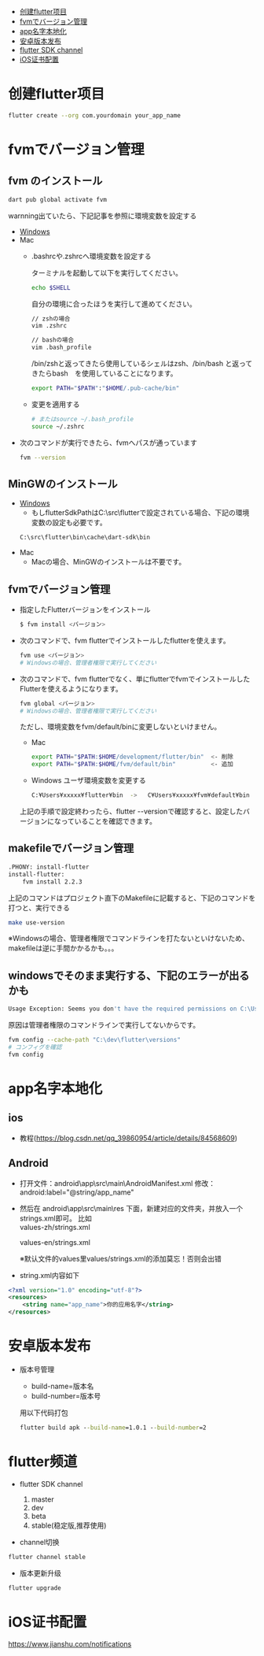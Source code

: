 - [创建flutter项目](#创建flutter项目)
- [fvmでバージョン管理](#fvmでバージョン管理)
- [app名字本地化](#app名字本地化)
- [安卓版本发布](#安卓版本发布)
- [flutter SDK channel](#flutter频道)
- [iOS证书配置](#iOS证书配置)


# 创建flutter项目
```bash
flutter create --org com.yourdomain your_app_name
```
# fvmでバージョン管理

## fvm のインストール
```bash
dart pub global activate fvm
```
warnning出ていたら、下記記事を参照に環境変数を設定する
- [Windows](https://qiita.com/idani/items/0e45d037b4c2a93840a7)
- Mac
  - .bashrcや.zshrcへ環境変数を設定する

    ターミナルを起動して以下を実行してください。
    ```bash
    echo $SHELL
    ```
    自分の環境に合ったほうを実行して進めてください。
    ```bash
    // zshの場合
    vim .zshrc

    // bashの場合
    vim .bash_profile
    ```

    /bin/zshと返ってきたら使用しているシェルはzsh、/bin/bash と返ってきたらbash　を使用していることになります。
    ```bash
    export PATH="$PATH":"$HOME/.pub-cache/bin"
    ```
  - 変更を適用する
    ```bash
    # またはsource ~/.bash_profile
    source ~/.zshrc
    ```
- 次のコマンドが実行できたら、fvmへパスが通っています
  ```bash
  fvm --version
  ```

## MinGWのインストール
- [Windows](https://note.com/tango9512357/n/nf4c237ebe684#0IZTI)
  - もしflutterSdkPathはC:\src\flutterで設定されている場合、下記の環境変数の設定も必要です。
  ```bash
  C:\src\flutter\bin\cache\dart-sdk\bin
  ```
- Mac
  - Macの場合、MinGWのインストールは不要です。

## fvmでバージョン管理
- 指定したFlutterバージョンをインストール
  ```bash
  $ fvm install <バージョン>
  ```
- 次のコマンドで、fvm flutterでインストールしたflutterを使えます。
  ```bash
  fvm use <バージョン>
  # Windowsの場合、管理者権限で実行してください
  ```

- 次のコマンドで、fvm flutterでなく、単にflutterでfvmでインストールしたFlutterを使えるようになります。
  ```bash
  fvm global <バージョン>
  # Windowsの場合、管理者権限で実行してください
  ```
  ただし、環境変数をfvm/default/binに変更しないといけません。
  - Mac
    ```bash
    export PATH="$PATH:$HOME/development/flutter/bin"  <- 削除
    export PATH="$PATH:$HOME/fvm/default/bin"　　　　　　<- 追加
    ```
  - Windows
    ユーザ環境変数を変更する
    ```bash
    C:¥Users¥xxxxx¥flutter¥bin  ->   C¥Users¥xxxxx¥fvm¥default¥bin
    ```
  上記の手順で設定終わったら、flutter --versionで確認すると、設定したバージョンになっていることを確認できます。


## makefileでバージョン管理
```bash
.PHONY: install-flutter
install-flutter:
	fvm install 2.2.3
```
上記のコマンドはプロジェクト直下のMakefileに記載すると、下記のコマンドを打つと、実行できる
```bash
make use-version
```
※Windowsの場合、管理者権限でコマンドラインを打たないといけないため、makefileは逆に手間かかるかも。。。

## windowsでそのまま実行する、下記のエラーが出るかも
```bash
Usage Exception: Seems you don't have the required permissions on C:\Users\xxx\fvm On Windows FVM requires to run as an administrator or turn on developer... 
```
原因は管理者権限のコマンドラインで実行してないからです。
```bash
fvm config --cache-path "C:\dev\flutter\versions"
# コンフィグを確認
fvm config
```

# app名字本地化

## ios
- 教程(https://blog.csdn.net/qq_39860954/article/details/84568609)

## Android

- 打开文件：android\app\src\main\AndroidManifest.xml 
  修改：android:label="@string/app_name"

- 然后在 android\app\src\main\res 下面，新建对应的文件夹，并放入一个strings.xml即可。
  比如  
  values-zh/strings.xml 

  values-en/strings.xml

  ※默认文件的values里values/strings.xml的添加莫忘！否则会出错

- string.xml内容如下

``` xml
<?xml version="1.0" encoding="utf-8"?>
<resources>
    <string name="app_name">你的应用名字</string>
</resources>
```

# 安卓版本发布

- 版本号管理
  - build-name=版本名
  - build-number=版本号

  用以下代码打包

  ``` cmd
  flutter build apk --build-name=1.0.1 --build-number=2
  ```

# flutter频道

- flutter SDK channel
   1. master
   2. dev
   3. beta
   4. stable(稳定版,推荐使用)

- channel切换

``` cmd
flutter channel stable
```

- 版本更新升级
```cmd
flutter upgrade
```

# iOS证书配置
https://www.jianshu.com/notifications